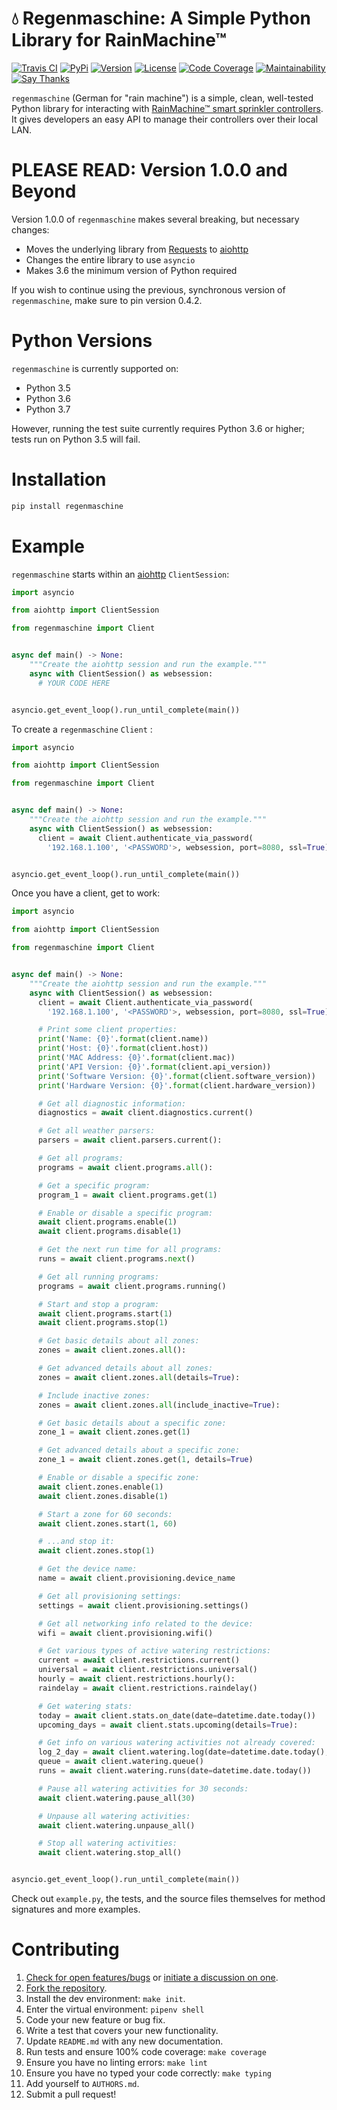 # 💧 Regenmaschine: A Simple Python Library for RainMachine™

[![Travis CI](https://travis-ci.org/bachya/regenmaschine.svg?branch=master)](https://travis-ci.org/bachya/regenmaschine)
[![PyPi](https://img.shields.io/pypi/v/regenmaschine.svg)](https://pypi.python.org/pypi/regenmaschine)
[![Version](https://img.shields.io/pypi/pyversions/regenmaschine.svg)](https://pypi.python.org/pypi/regenmaschine)
[![License](https://img.shields.io/pypi/l/regenmaschine.svg)](https://github.com/bachya/regenmaschine/blob/master/LICENSE)
[![Code Coverage](https://codecov.io/gh/bachya/regenmaschine/branch/master/graph/badge.svg)](https://codecov.io/gh/bachya/regenmaschine)
[![Maintainability](https://api.codeclimate.com/v1/badges/a99a88d28ad37a79dbf6/maintainability)](https://codeclimate.com/github/bachya/regenmaschine/maintainability)
[![Say Thanks](https://img.shields.io/badge/SayThanks-!-1EAEDB.svg)](https://saythanks.io/to/bachya)

`regenmaschine` (German for "rain machine") is a simple, clean, well-tested
Python library for interacting with
[RainMachine™ smart sprinkler controllers](http://www.rainmachine.com/).
It gives developers an easy API to manage their controllers over their local
LAN.

# PLEASE READ: Version 1.0.0 and Beyond

Version 1.0.0 of `regenmaschine` makes several breaking, but necessary changes:

* Moves the underlying library from
  [Requests](http://docs.python-requests.org/en/master/) to
  [aiohttp](https://aiohttp.readthedocs.io/en/stable/)
* Changes the entire library to use `asyncio`
* Makes 3.6 the minimum version of Python required

If you wish to continue using the previous, synchronous version of
`regenmaschine`, make sure to pin version 0.4.2.

# Python Versions

`regenmaschine` is currently supported on:

* Python 3.5
* Python 3.6
* Python 3.7

However, running the test suite currently requires Python 3.6 or higher; tests
run on Python 3.5 will fail.

# Installation

```python
pip install regenmaschine
```

# Example

`regenmaschine` starts within an
[aiohttp](https://aiohttp.readthedocs.io/en/stable/) `ClientSession`:

```python
import asyncio

from aiohttp import ClientSession

from regenmaschine import Client


async def main() -> None:
    """Create the aiohttp session and run the example."""
    async with ClientSession() as websession:
      # YOUR CODE HERE


asyncio.get_event_loop().run_until_complete(main())
```

To create a  `regenmaschine` `Client` :

```python
import asyncio

from aiohttp import ClientSession

from regenmaschine import Client


async def main() -> None:
    """Create the aiohttp session and run the example."""
    async with ClientSession() as websession:
      client = await Client.authenticate_via_password(
        '192.168.1.100', '<PASSWORD'>, websession, port=8080, ssl=True)


asyncio.get_event_loop().run_until_complete(main())
```

Once you have a client, get to work:

```python
import asyncio

from aiohttp import ClientSession

from regenmaschine import Client


async def main() -> None:
    """Create the aiohttp session and run the example."""
    async with ClientSession() as websession:
      client = await Client.authenticate_via_password(
        '192.168.1.100', '<PASSWORD'>, websession, port=8080, ssl=True)

      # Print some client properties:
      print('Name: {0}'.format(client.name))
      print('Host: {0}'.format(client.host))
      print('MAC Address: {0}'.format(client.mac))
      print('API Version: {0}'.format(client.api_version))
      print('Software Version: {0}'.format(client.software_version))
      print('Hardware Version: {0}'.format(client.hardware_version))

      # Get all diagnostic information:
      diagnostics = await client.diagnostics.current()

      # Get all weather parsers:
      parsers = await client.parsers.current():

      # Get all programs:
      programs = await client.programs.all():

      # Get a specific program:
      program_1 = await client.programs.get(1)

      # Enable or disable a specific program:
      await client.programs.enable(1)
      await client.programs.disable(1)

      # Get the next run time for all programs:
      runs = await client.programs.next()

      # Get all running programs:
      programs = await client.programs.running()

      # Start and stop a program:
      await client.programs.start(1)
      await client.programs.stop(1)

      # Get basic details about all zones:
      zones = await client.zones.all():

      # Get advanced details about all zones:
      zones = await client.zones.all(details=True):

      # Include inactive zones:
      zones = await client.zones.all(include_inactive=True):

      # Get basic details about a specific zone:
      zone_1 = await client.zones.get(1)

      # Get advanced details about a specific zone:
      zone_1 = await client.zones.get(1, details=True)

      # Enable or disable a specific zone:
      await client.zones.enable(1)
      await client.zones.disable(1)

      # Start a zone for 60 seconds:
      await client.zones.start(1, 60)

      # ...and stop it:
      await client.zones.stop(1)

      # Get the device name:
      name = await client.provisioning.device_name

      # Get all provisioning settings:
      settings = await client.provisioning.settings()

      # Get all networking info related to the device:
      wifi = await client.provisioning.wifi()

      # Get various types of active watering restrictions:
      current = await client.restrictions.current()
      universal = await client.restrictions.universal()
      hourly = await client.restrictions.hourly():
      raindelay = await client.restrictions.raindelay()

      # Get watering stats:
      today = await client.stats.on_date(date=datetime.date.today())
      upcoming_days = await client.stats.upcoming(details=True):

      # Get info on various watering activities not already covered:
      log_2_day = await client.watering.log(date=datetime.date.today(), 2):
      queue = await client.watering.queue()
      runs = await client.watering.runs(date=datetime.date.today())

      # Pause all watering activities for 30 seconds:
      await client.watering.pause_all(30)

      # Unpause all watering activities:
      await client.watering.unpause_all()

      # Stop all watering activities:
      await client.watering.stop_all()


asyncio.get_event_loop().run_until_complete(main())
```

Check out `example.py`, the tests, and the source files themselves for method
signatures and more examples.

# Contributing

1. [Check for open features/bugs](https://github.com/bachya/regenmaschine/issues)
  or [initiate a discussion on one](https://github.com/bachya/regenmaschine/issues/new).
2. [Fork the repository](https://github.com/bachya/regenmaschine/fork).
3. Install the dev environment: `make init`.
4. Enter the virtual environment: `pipenv shell`
5. Code your new feature or bug fix.
6. Write a test that covers your new functionality.
7. Update `README.md` with any new documentation.
8. Run tests and ensure 100% code coverage: `make coverage`
9. Ensure you have no linting errors: `make lint`
10. Ensure you have no typed your code correctly: `make typing`
11. Add yourself to `AUTHORS.md`.
12. Submit a pull request!

